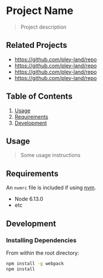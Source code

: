 # Project Name

> Project description

## Related Projects

  - https://github.com/pley-land/repo
  - https://github.com/pley-land/repo
  - https://github.com/pley-land/repo
  - https://github.com/pley-land/repo

## Table of Contents

1. [Usage](#Usage)
1. [Requirements](#requirements)
1. [Development](#development)

## Usage

> Some usage instructions

## Requirements

An `nvmrc` file is included if using [nvm](https://github.com/creationix/nvm).

- Node 6.13.0
- etc

## Development

### Installing Dependencies

From within the root directory:

```sh
npm install -g webpack
npm install
```
